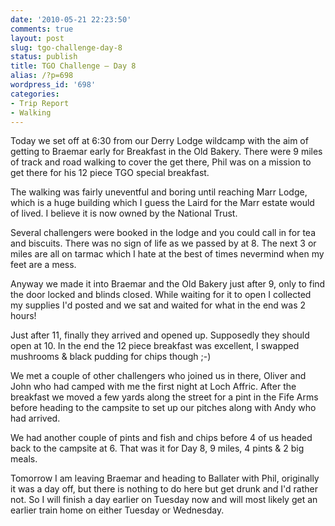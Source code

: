 ```yaml
---
date: '2010-05-21 22:23:50'
comments: true
layout: post
slug: tgo-challenge-day-8
status: publish
title: TGO Challenge – Day 8
alias: /?p=698
wordpress_id: '698'
categories:
- Trip Report
- Walking
---
```


Today we set off at 6:30 from our Derry Lodge wildcamp with the aim of getting to Braemar early for Breakfast in the Old Bakery. There were 9 miles of track and road walking to cover the get there, Phil was on a mission to get there for his 12 piece TGO special breakfast.  

The walking was fairly uneventful and boring until reaching Marr Lodge, which is a huge building which I guess the Laird for the Marr estate would of lived. I believe it is now owned by the National Trust.  
<!-- more -->
Several challengers were booked in the lodge and you could call in for tea and biscuits. There was no sign of life as we passed by at 8. The next 3 or miles are all on tarmac which I hate at the best of times nevermind when my feet are a mess.  

Anyway we made it into Braemar and the Old Bakery just after 9, only to find the door locked and blinds closed. While waiting for it to open I collected my supplies I'd posted and we sat and waited for what in the end was 2 hours!  

Just after 11, finally they arrived and opened up. Supposedly they should open at 10. In the end the 12 piece breakfast was excellent, I swapped mushrooms & black pudding for chips though ;-)  

We met a couple of other challengers who joined us in there, Oliver and John who had camped with me the first night at Loch Affric. After the breakfast we moved a few yards along the street for a pint in the Fife Arms before heading to the campsite to set up our pitches along with Andy who had arrived.  

We had another couple of pints and fish and chips before 4 of us headed back to the campsite at 6. That was it for Day 8, 9 miles, 4 pints & 2 big meals.  

Tomorrow I am leaving Braemar and heading to Ballater with Phil, originally it was a day off, but there is nothing to do here but get drunk and I'd rather not. So I will finish a day earlier on Tuesday now and will most likely get an earlier train home on either Tuesday or Wednesday.
